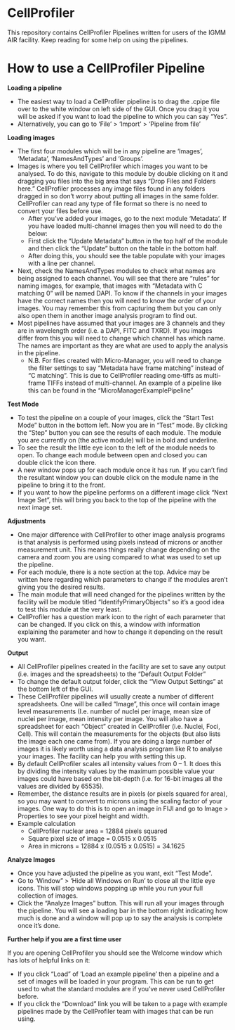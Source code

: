 # CellProfiler
This repository contains CellProfiler Pipelines written for users of the IGMM AIR facility. 
Keep reading for some help on using the pipelines.

# How to use a CellProfiler Pipeline
**Loading a pipeline**
*	The easiest way to load a CellProfiler pipeline is to drag the .cpipe file over to the white window on left side of the GUI. Once you drag it you will be asked if you want to load the pipeline to which you can say “Yes”.
*	Alternatively, you can go to ‘File’ > ‘Import’ > ‘Pipeline from file’

**Loading images**
*	The first four modules which will be in any pipeline are ‘Images’, ‘Metadata’, ‘NamesAndTypes’ and ‘Groups’. 
  * Images is where you tell CellProfiler which images you want to be analysed. To do this, navigate to this module by double clicking on it and dragging you files into the big area that says “Drop Files and Folders here.” CellProfiler processes any image files found in any folders dragged in so don’t worry about putting all images in the same folder. CellProfiler can read any type of file format so there is no need to convert your files before use.
    * After you’ve added your images, go to the next module ‘Metadata’. If you have loaded multi-channel images then you will need to do the below:
    * First click the “Update Metadata” button in the top half of the module and then click the “Update” button on the table in the bottom half.
    * After doing this, you should see the table populate with your images with a line per channel.
  *	Next, check the NamesAndTypes modules to check what names are being assigned to each channel. You will see that there are “rules” for naming images, for example, that images with “Metadata with C matching 0” will be named DAPI. To know if the channels in your images have the correct names then you will need to know the order of your images. You may remember this from capturing them but you can only also open them in another image analysis program to find out.
  * Most pipelines have assumed that your images are 3 channels and they are in wavelength order (i.e. a DAPI, FITC and TXRD). If you images differ from this you will need to change which channel has which name. The names are important as they are what are used to apply the analysis in the pipeline.
    * N.B. For files created with Micro-Manager, you will need to change the filter settings to say “Metadata have frame matching” instead of “C matching”. This is due to CellProfiler reading ome-tiffs as multi-frame TIFFs instead of multi-channel. An example of a pipeline like this can be found in the “MicroManagerExamplePipeline”

**Test Mode**
*	To test the pipeline on a couple of your images, click the “Start Test Mode” button in the bottom left. Now you are in “Test” mode. By clicking the “Step” button you can see the results of each module. The module you are currently on (the active module) will be in bold and underline. 
*	To see the result the little eye icon to the left of the module needs to open. To change each module between open and closed you can double click the icon there.
*	A new window pops up for each module once it has run. If you can’t find the resultant window you can double click on the module name in the pipeline to bring it to the front. 
*	If you want to how the pipeline performs on a different image click “Next Image Set”, this will bring you back to the top of the pipeline with the next image set.

**Adjustments**
*	One major difference with CellProfiler to other image analysis programs is that analysis is performed using pixels instead of microns or another measurement unit. This means things really change depending on the camera and zoom you are using compared to what was used to set up the pipeline. 
*	For each module, there is a note section at the top. Advice may be written here regarding which parameters to change if the modules aren’t giving you the desired results. 
*	The main module that will need changed for the pipelines written by the facility will be module titled “IdentifyPrimaryObjects” so it’s a good idea to test this module at the very least. 
*	CellProfiler has a question mark icon to the right of each parameter that can be changed. If you click on this, a window with information explaining the parameter and how to change it depending on the result you want.

**Output**
*	All CellProfiler pipelines created in the facility are set to save any output (i.e. images and the spreadsheets) to the “Default Output Folder”
  *	To change the default output folder, click the “View Output Settings” at the bottom left of the GUI. 
* These CellProfiler pipelines will usually create a number of different spreadsheets. One will be called “Image”, this once will contain image level measurements (I.e. number of nuclei per image, mean size of nuclei per image, mean intensity per image. You will also have a spreadsheet for each “Object” created in CellProfiler (i.e. Nuclei, Foci, Cell). This will contain the measurements for the objects (but also lists the image each one came from). If you are doing a large number of images it is likely worth using a data analysis program like R to analyse your images. The facility can help you with setting this up.
*	By default CellProfiler scales all intensity values from 0 – 1. It does this by dividing the intensity values by the maximum possible value your images could have based on the bit-depth (i.e. for 16-bit images all the values are divided by 65535).
*	Remember, the distance results are in pixels (or pixels squared for area), so you may want to convert to microns using the scaling factor of your images. One way to do this is to open an image in FIJI and go to Image > Properties to see your pixel height and width.
  *	Example calculation
    * CellProfiler nuclear area = 12884 pixels squared
    * Square pixel size of image = 0.0515 x 0.0515
    * Area in microns = 12884 x (0.0515 x 0.0515) = 34.1625

**Analyze Images**
*	Once you have adjusted the pipeline as you want, exit “Test Mode”. 
*	Go to ‘Window” > ‘Hide all Windows on Run’ to close all the little eye icons. This will stop windows popping up while you run your full collection of images.
*	Click the “Analyze Images” button. This will run all your images through the pipeline. You will see a loading bar in the bottom right indicating how much is done and a window will pop up to say the analysis is complete once it’s done. 

**Further help if you are a first time user**

If you are opening CellProfiler you should see the Welcome window which has lots of helpful links on it:
*	If you click “Load” of ‘Load an example pipeline’ then a pipeline and a set of images will be loaded in your program. This can be run to get used to what the standard modules are if you’ve never used CellProfiler before.
*	If you click the “Download” link you will be taken to a page with example pipelines made by the CellProfiler team with images that can be run using.
